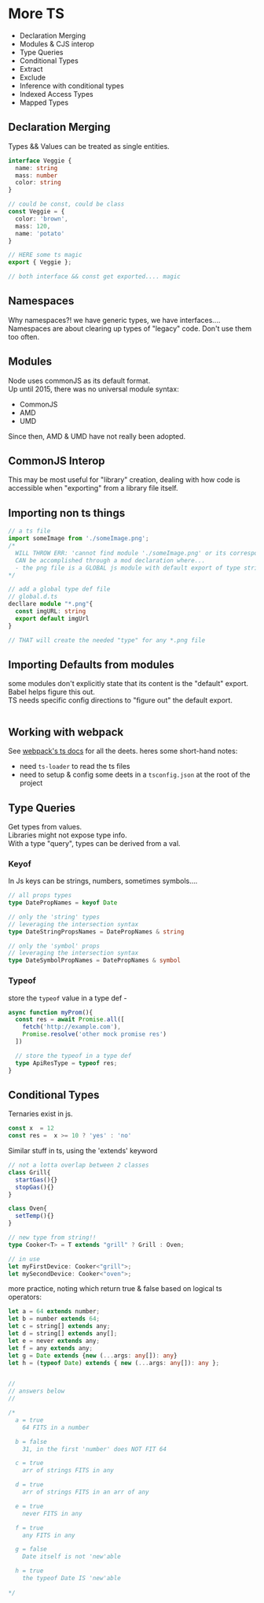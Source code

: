 # More TS
- Declaration Merging
- Modules & CJS interop
- Type Queries
- Conditional Types
- Extract 
- Exclude
- Inference with conditional types
- Indexed Access Types
- Mapped Types


## Declaration Merging
Types && Values can be treated as single entities.  
```ts
interface Veggie {
  name: string
  mass: number
  color: string
}

// could be const, could be class
const Veggie = {
  color: 'brown',
  mass: 120,
  name: 'potato'
}

// HERE some ts magic 
export { Veggie };

// both interface && const get exported.... magic 
```


## Namespaces
Why namespaces?! we have generic types, we have interfaces....  
Namespaces are about clearing up types of "legacy" code. Don't use them too often.  


## Modules
Node uses commonJS as its default format.  
Up until 2015, there was no universal module syntax:
- CommonJS 
- AMD
- UMD

Since then, AMD & UMD have not really been adopted. 

## CommonJS Interop
This may be most useful for "library" creation, dealing with how code is accessible when "exporting" from a library file itself.  

## Importing non ts things
```ts
// a ts file
import someImage from './someImage.png';
/*
  WILL THROW ERR: 'cannot find module './someImage.png' or its corresponding type declaration'
  CAN be accomplished through a mod declaration where...
  - the png file is a GLOBAL js module with default export of type string
*/ 

// add a global type def file
// global.d.ts
decllare module "*.png"{
  const imgURL: string
  export default imgUrl
}

// THAT will create the needed "type" for any *.png file
```

## Importing Defaults from modules
some modules don't explicitly state that its content is the "default" export. Babel helps figure this out.  
TS needs specific config directions to "figure out" the default export.  
```ts

```

## Working with webpack
See [webpack's ts docs](https://webpack.js.org/guides/typescript/) for all the deets. heres some short-hand notes:
- need `ts-loader` to read the ts files
- need to setup & config some deets in a `tsconfig.json` at the root of the project


## Type Queries
Get types from values.  
Libraries might not expose type info.  
With a type "query", types can be derived from a val.

### Keyof
In Js keys can be strings, numbers, sometimes symbols....
```ts
// all props types
type DatePropNames = keyof Date

// only the 'string' types
// leveraging the intersection syntax
type DateStringPropsNames = DatePropNames & string

// only the 'symbol' props
// leveraging the intersection syntax
type DateSymbolPropNames = DatePropNames & symbol
```

### Typeof  
store the `typeof` value in a type def -
```ts
async function myProm(){
  const res = await Promise.all([
    fetch('http://example.com'),
    Promise.resolve('other mock promise res')
  ])

  // store the typeof in a type def
  type ApiResType = typeof res;
}
```

## Conditional Types
Ternaries exist in js.  
```js
const x  = 12
const res =  x >= 10 ? 'yes' : 'no'
```

Similar stuff in ts, using the 'extends' keyword
```ts
// not a lotta overlap between 2 classes
class Grill{
  startGas(){}
  stopGas(){}
}

class Oven{
  setTemp(){}
}

// new type from string!!
type Cooker<T> = T extends "grill" ? Grill : Oven;

// in use
let myFirstDevice: Cooker<"grill">;
let mySecondDevice: Cooker<"oven">;
```

more practice, noting which return true & false based on logical ts operators:

```ts
let a = 64 extends number;
let b = number extends 64;
let c = string[] extends any;
let d = string[] extends any[];
let e = never extends any;
let f = any extends any;
let g = Date extends {new (...args: any[]): any}
let h = (typeof Date) extends { new (...args: any[]): any };


// 
// answers below
// 

/*
  a = true
    64 FITS in a number

  b = false
    31, in the first 'number' does NOT FIT 64

  c = true
    arr of strings FITS in any

  d = true
    arr of strings FITS in an arr of any

  e = true
    never FITS in any

  f = true
    any FITS in any

  g = false
    Date itself is not 'new'able

  h = true
    the typeof Date IS 'new'able
  
*/
```
